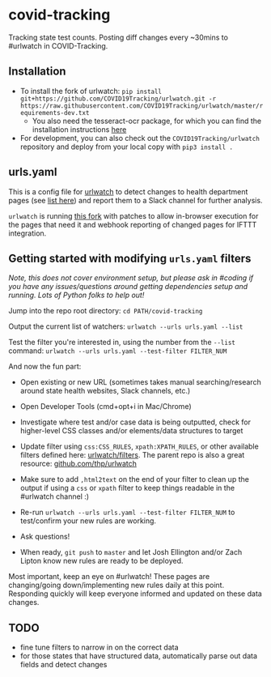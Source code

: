 # covid-tracking
Tracking state test counts. Posting diff changes every ~30mins to #urlwatch in COVID-Tracking.

## Installation

- To install the fork of urlwatch: `pip install git+https://github.com/COVID19Tracking/urlwatch.git -r https://raw.githubusercontent.com/COVID19Tracking/urlwatch/master/requirements-dev.txt`
  - You also need the tesseract-ocr package, for which you can find the installation instructions [here](https://tesseract-ocr.github.io/tessdoc/Home.html)
- For development, you can also check out the `COVID19Tracking/urlwatch` repository and deploy from your local copy with `pip3 install .`

## urls.yaml
This is a config file for [urlwatch](https://github.com/thp/urlwatch) to detect changes to health department pages (see [list here](https://docs.google.com/spreadsheets/d/18oVRrHj3c183mHmq3m89_163yuYltLNlOmPerQ18E8w/edit#gid=207813168)) and report them to a Slack channel for further analysis.

`urlwatch` is running [this fork](https://github.com/COVID19Tracking/urlwatch) with patches to allow in-browser execution for the pages that need it and webhook reporting of changed pages for IFTTT integration.

## Getting started with modifying `urls.yaml` filters

_Note, this does not cover environment setup, but please ask in #coding if you have any issues/questions around getting dependencies setup and running. Lots of Python folks to help out!_

Jump into the repo root directory: `cd PATH/covid-tracking`

Output the current list of watchers: `urlwatch --urls urls.yaml --list`

Test the filter you're interested in, using the number from the `--list` command: `urlwatch --urls urls.yaml --test-filter FILTER_NUM`

And now the fun part:

- Open existing or new URL (sometimes takes manual searching/research around state health websites, Slack channels, etc.)

- Open Developer Tools (cmd+opt+i in Mac/Chrome)

- Investigate where test and/or case data is being outputted, check for higher-level CSS classes and/or elements/data structures to target

- Update filter using `css:CSS_RULES`, `xpath:XPATH_RULES`, or other available filters defined here: [urlwatch/filters](https://github.com/COVID19Tracking/urlwatch/blob/master/lib/urlwatch/filters.py). The parent repo is also a great resource: [github.com/thp/urlwatch](https://github.com/thp/urlwatch)

- Make sure to add `,html2text` on the end of your filter to clean up the output if using a `css` or `xpath` filter to keep things readable in the #urlwatch channel :)

- Re-run `urlwatch --urls urls.yaml --test-filter FILTER_NUM` to test/confirm your new rules are working.

- Ask questions!

- When ready, `git push` to `master` and let Josh Ellington and/or Zach Lipton know new rules are ready to be deployed.

Most important, keep an eye on #urlwatch! These pages are changing/going down/implementing new rules daily at this point. Responding quickly will keep everyone informed and updated on these data changes.

## TODO
- fine tune filters to narrow in on the correct data
- for those states that have structured data, automatically parse out data fields and detect changes
